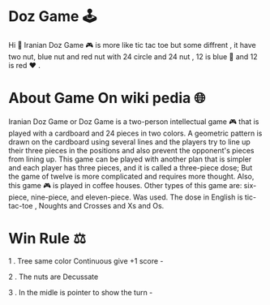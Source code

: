 # Doz Game 🕹️
Hi 👋
Iranian Doz Game 🎮 is more like tic tac toe but some diffrent , it have two nut, blue nut and red nut 
with 24 circle and 24 nut , 12 is blue 💙 and 12 is red ❤️ . 


# About Game On wiki pedia 🌐

Iranian Doz Game or Doz Game is a two-person intellectual game 🎮 that is played with a cardboard and 24 pieces in two colors. A geometric pattern is drawn on the cardboard using several lines and the players try to line up their three pieces in the positions and also prevent the opponent's pieces from lining up. This game can be played with another plan that is simpler and each player has three pieces, and it is called a three-piece dose; But the game of twelve is more complicated and requires more thought. Also, this game 🎮 is played in coffee houses.  Other types of this game are: six-piece, nine-piece, and eleven-piece. Was used. The dose in English is tic-tac-toe , Noughts and Crosses and Xs and Os.


# Win Rule ⚖️

1 . Tree same color Continuous give +1 score -

2 . The nuts are Decussate 

3 . In the midle is pointer to show the turn -

